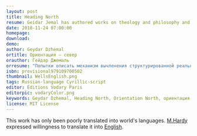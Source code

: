 ```yaml
---
layout: post
title: Heading North
resume: Geidar Jemal has authored works on theology and philosophy and is a member of the Yuzhinsky (Mamleevsky) Moscow metaphysical circle. In this work, he attempts to structurize and specify the processes of exarticulating structured reality from unstructured chaos. The author deliberately refuses to produce positive definitions as they always come from a specific assemblage point (“universal arbitrariness” of the sovereign, according to Dzhemal). This text is a consistent experience of apophaticism, which deprives us from any point of support in logics; this is the conscious position of the author. By relativizing arbitrary assemblage points, similar to what Einstein did in physics in the 1910s, the author is able to crystallize the invariant properties of the system, to separate the absolute part from the subject-dependent and arbitrary (in terms of the work). The significance of the conclusions reached by the author cannot be underestimated, but in order to understand them, honesty and cognitive exactingness of the reading subject are crucial.
date: 2018-11-24 07:00:00
homepage: 
download: 
demo: 
author: Geydar Dzhemal
ortitle: Ориентация — север
orauthor: Гейдар Джемаль
orresume: "Попытки описать механизм вычленения структурированной реальности из неструктурированного хаоса предпринимались не раз. Базовые категрии одинаковы и выработаны мировыми религиями: в авраамических религиях —  категории хаоса бездны и бесструктурной земли (Берейшит(Бытие),1:2), в индуизме —  категории бездны воды (Ригведа X, 129:1(4 стр.),129:3(2 стр.)) и бесструктурного (129:2(1 стр.)), связующая их воздушная сущность, которая “витает”, “порхает”, “парит” (Берейшит(Бытие),1:2) либо “вздувается” (Ригведа X, 129:2(3 стр.)) над бездной. Подобными же категориями оперирует и поэзия: “что сквозит и тайно светит // в наготе твоей смиренной” (Тютчев): сквозная экспансивность воздушного связующего агента, продувающего бесструктурный остов (“в наготе”) сущего, погруженный в толщу фрактальной (“тайно”) хаотичности. Конкретный протокол описывается сходно, но лишь крупными мазками: у авраамистов и у индуистов — самосжатие света (у индуистов — жа́ра (Ригведа X, 129:3(4 стр.))) и освобождение его самого от себя (цимцум) и творение в полости (техира, Ригведа X, 129:5(2 стр.)) вдоль луча (“нити”, Ригведа X, 129:5(1 стр.)). В этой работе Гейдар Джемаль – автор работ по теологии и философии, член Южинского (Мамлеевского) кружка московских метафизиков — предпринимает попытку структурировать и конкретизировать процессы подобного вычленения. Он использует термины, интуитивно понятные и последовательно выстроенные с предыдущей терминологией (так, например, упомянутая “воздушная сущность” именуется “вселенским ветром”). Автор сознательно отказывается от положительных определений как обусловленных конкретной точкой сборки (“вселенский произвол” суверена у Джемаля). Этот текст — опыт последовательного апофатизма, почти не оставляющего привычных точек опоры; это сознательная позиция автора. Единственным входным требованием к чтению книги станет исключительная интеллектуальная строгость мышления. Релятивизируя подвижные точки сборки, подобно Эйнштейну в физике в 1910-х, автор получает возможность выкристаллизировать инвариантные свойства системы, отделить абсолютную часть от субъектозависимой и произвольной (в терминах произведения). Значимость выводов, к которым приходит автор, не может быть недооценена, но для их восприятия будет необходима честность и  познавательная требовательность к себе познающего субъекта. Мы оставляем въедливому читателю Гейдара Джемаля удовольствие и честь увидеть сместе с автором устройство местного Сущего, его Инакового и их Абсолютов."
isbn: provisional979109700502
thumbnail: WellsEnglish.png
tags: Russian·language Cyrillic·script
editor: Éditions Vodary Paris
editorpic: vodaryColor.png
keywords: Geydar Dzhemal, Heading North, Orientation North, ориентация север, Гейдар Джемаль
license: MIT License
---
```

This work has only been poorly translated into world's languages. <a href="https://vodary.fias.fr/tag/english%C2%B7language/">M.Hardy</a> expressed willingness to translate it into <a href="https://vodary.fias.fr/tag/english%C2%B7language/">English</a>.

